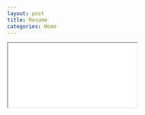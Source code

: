```yaml
---
layout: post
title: Resume
categories: Home
---
```


<div class="pdf-container">
  <iframe src="resume.pdf#view=FitH&scrollbar=0&toolbar=0&navpanes=0&statusbar=0"></iframe>
</div>
